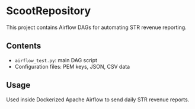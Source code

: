 # ScootRepository

This project contains Airflow DAGs for automating STR revenue reporting.

## Contents

- `airflow_test.py`: main DAG script
- Configuration files: PEM keys, JSON, CSV data

## Usage

Used inside Dockerized Apache Airflow to send daily STR revenue reports.
